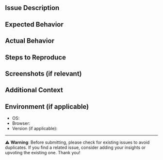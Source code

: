 
## Issue Description
<!-- Clearly describe the issue or feature request, providing as much detail as possible. -->

## Expected Behavior
<!-- What did you expect to happen? -->

## Actual Behavior
<!-- What actually happened? -->

## Steps to Reproduce
<!-- If applicable, provide steps to reproduce the issue. -->

## Screenshots (if relevant)
<!-- Include screenshots or code snippets to help explain the issue. -->

## Additional Context
<!-- Add any other context about the issue here. -->

## Environment (if applicable)
- OS:
- Browser:
- Version (if applicable):

---

⚠️ **Warning**: Before submitting, please check for existing issues to avoid duplicates. If you find a related issue, consider adding your insights or upvoting the existing one. Thank you!
